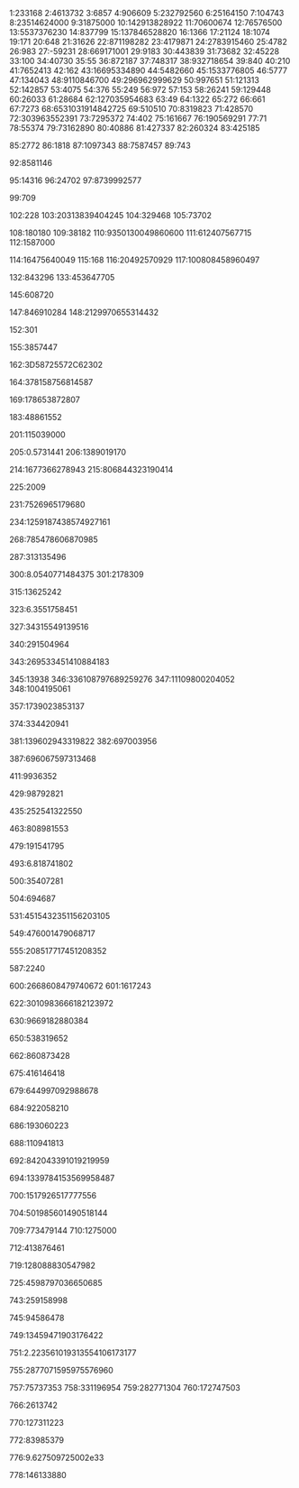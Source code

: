 1:233168
2:4613732
3:6857
4:906609
5:232792560
6:25164150
7:104743
8:23514624000
9:31875000
10:142913828922
11:70600674
12:76576500
13:5537376230
14:837799
15:137846528820
16:1366
17:21124
18:1074
19:171
20:648
21:31626
22:871198282
23:4179871
24:2783915460
25:4782
26:983
27:-59231
28:669171001
29:9183
30:443839
31:73682
32:45228
33:100
34:40730
35:55
36:872187
37:748317
38:932718654
39:840
40:210
41:7652413
42:162
43:16695334890
44:5482660
45:1533776805
46:5777
47:134043
48:9110846700
49:296962999629
50:997651
51:121313
52:142857
53:4075
54:376
55:249
56:972
57:153
58:26241
59:129448
60:26033
61:28684
62:127035954683
63:49
64:1322
65:272
66:661
67:7273
68:6531031914842725
69:510510
70:8319823
71:428570
72:303963552391
73:7295372
74:402
75:161667
76:190569291
77:71
78:55374
79:73162890
80:40886
81:427337
82:260324
83:425185

85:2772
86:1818
87:1097343
88:7587457
89:743


92:8581146


95:14316
96:24702
97:8739992577

99:709


102:228
103:20313839404245
104:329468
105:73702


108:180180
109:38182
110:9350130049860600
111:612407567715
112:1587000

114:16475640049
115:168
116:20492570929
117:100808458960497














132:843296
133:453647705











145:608720

147:846910284
148:2129970655314432



152:301


155:3857447






162:3D58725572C62302

164:378158756814587




169:178653872807













183:48861552

















201:115039000



205:0.5731441
206:1389019170







214:1677366278943
215:806844323190414









225:2009





231:7526965179680


234:1259187438574927161

































268:785478606870985


















287:313135496












300:8.0540771484375
301:2178309













315:13625242







323:6.3551758451



327:34315549139516












340:291504964


343:269533451410884183

345:13938
346:336108797689259276
347:11109800204052
348:1004195061








357:1739023853137
















374:334420941






381:139602943319822
382:697003956




387:696067597313468























411:9936352

















429:98792821





435:252541322550



























463:808981553















479:191541795













493:6.818741802






500:35407281



504:694687


























531:4515432351156203105

















549:476001479068717





555:208517717451208352































587:2240












600:2668608479740672
601:1617243




















622:3010983666182123972







630:9669182880384



















650:538319652











662:860873428












675:416146418



679:644997092988678




684:922058210

686:193060223

688:110941813



692:842043391019219959

694:1339784153569958487





700:1517926517777556



704:501985601490518144




709:773479144
710:1275000

712:413876461






719:128088830547982





725:4598797036650685

















743:259158998

745:94586478



749:13459471903176422

751:2.223561019313554106173177



755:2877071595975576960

757:75737353
758:331196954
759:282771304
760:172747503





766:2613742



770:127311223

772:83985379



776:9.627509725002e33

778:146133880
